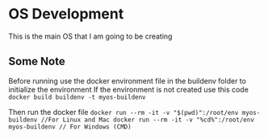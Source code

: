 # OS Development

This is the main OS that I am going to be creating

## Some Note

Before running use the docker environment file in the buildenv folder to initialize the environment
If the environment is not created use this code
`
docker build buildenv -t myos-buildenv
`

Then run the docker file
``
docker run --rm -it -v "$(pwd)":/root/env myos-buildenv //For Linux and Mac
docker run --rm -it -v "%cd%":/root/env myos-buildenv // For Windows (CMD)
``

